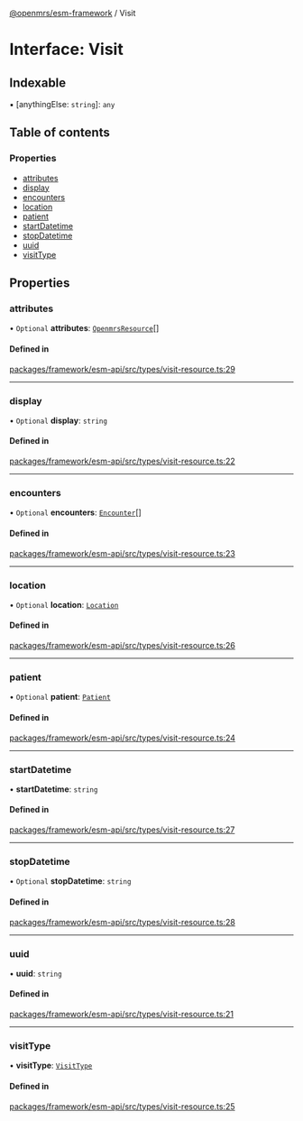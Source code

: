 [@openmrs/esm-framework](../API.md) / Visit

# Interface: Visit

## Indexable

▪ [anythingElse: `string`]: `any`

## Table of contents

### Properties

- [attributes](Visit.md#attributes)
- [display](Visit.md#display)
- [encounters](Visit.md#encounters)
- [location](Visit.md#location)
- [patient](Visit.md#patient)
- [startDatetime](Visit.md#startdatetime)
- [stopDatetime](Visit.md#stopdatetime)
- [uuid](Visit.md#uuid)
- [visitType](Visit.md#visittype)

## Properties

### attributes

• `Optional` **attributes**: [`OpenmrsResource`](OpenmrsResource.md)[]

#### Defined in

[packages/framework/esm-api/src/types/visit-resource.ts:29](https://github.com/openmrs/openmrs-esm-core/blob/main/packages/framework/esm-api/src/types/visit-resource.ts#L29)

___

### display

• `Optional` **display**: `string`

#### Defined in

[packages/framework/esm-api/src/types/visit-resource.ts:22](https://github.com/openmrs/openmrs-esm-core/blob/main/packages/framework/esm-api/src/types/visit-resource.ts#L22)

___

### encounters

• `Optional` **encounters**: [`Encounter`](Encounter.md)[]

#### Defined in

[packages/framework/esm-api/src/types/visit-resource.ts:23](https://github.com/openmrs/openmrs-esm-core/blob/main/packages/framework/esm-api/src/types/visit-resource.ts#L23)

___

### location

• `Optional` **location**: [`Location`](Location.md)

#### Defined in

[packages/framework/esm-api/src/types/visit-resource.ts:26](https://github.com/openmrs/openmrs-esm-core/blob/main/packages/framework/esm-api/src/types/visit-resource.ts#L26)

___

### patient

• `Optional` **patient**: [`Patient`](Patient.md)

#### Defined in

[packages/framework/esm-api/src/types/visit-resource.ts:24](https://github.com/openmrs/openmrs-esm-core/blob/main/packages/framework/esm-api/src/types/visit-resource.ts#L24)

___

### startDatetime

• **startDatetime**: `string`

#### Defined in

[packages/framework/esm-api/src/types/visit-resource.ts:27](https://github.com/openmrs/openmrs-esm-core/blob/main/packages/framework/esm-api/src/types/visit-resource.ts#L27)

___

### stopDatetime

• `Optional` **stopDatetime**: `string`

#### Defined in

[packages/framework/esm-api/src/types/visit-resource.ts:28](https://github.com/openmrs/openmrs-esm-core/blob/main/packages/framework/esm-api/src/types/visit-resource.ts#L28)

___

### uuid

• **uuid**: `string`

#### Defined in

[packages/framework/esm-api/src/types/visit-resource.ts:21](https://github.com/openmrs/openmrs-esm-core/blob/main/packages/framework/esm-api/src/types/visit-resource.ts#L21)

___

### visitType

• **visitType**: [`VisitType`](VisitType.md)

#### Defined in

[packages/framework/esm-api/src/types/visit-resource.ts:25](https://github.com/openmrs/openmrs-esm-core/blob/main/packages/framework/esm-api/src/types/visit-resource.ts#L25)
